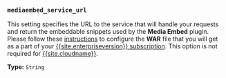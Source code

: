 ### `mediaembed_service_url`

This setting specifies the URL to the service that will handle your requests and return the embeddable snippets used by the **Media Embed** plugin. Please follow these [instructions]({{site.baseurl}}/enterprise/server/#step6setupeditorclientinstancestousetheserver-sidefunctionality) to configure the **WAR** file that you will get as a part of your [{{site.enterpriseversion}} subscription]({{site.pricingpage}}).
This option is not required for [{{site.cloudname}}]({{site.baseurl}}/cloud-deployment-guide/editor-and-features/).

**Type:** `String`

